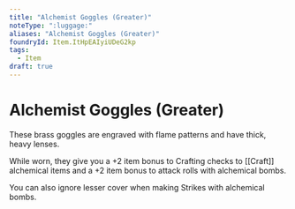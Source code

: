 ```yaml
---
title: "Alchemist Goggles (Greater)"
noteType: ":luggage:"
aliases: "Alchemist Goggles (Greater)"
foundryId: Item.ItHpEAIyiUDeG2kp
tags:
  - Item
draft: true
---
```


# Alchemist Goggles (Greater)

These brass goggles are engraved with flame patterns and have thick, heavy lenses.

While worn, they give you a +2 item bonus to Crafting checks to [[Craft]] alchemical items and a +2 item bonus to attack rolls with alchemical bombs.

You can also ignore lesser cover when making Strikes with alchemical bombs.
